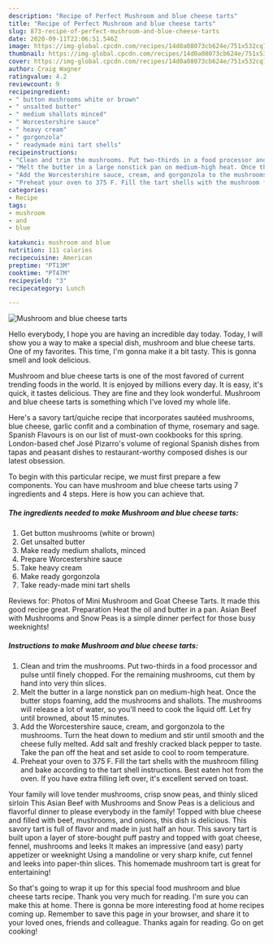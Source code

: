 ```yaml
---
description: "Recipe of Perfect Mushroom and blue cheese tarts"
title: "Recipe of Perfect Mushroom and blue cheese tarts"
slug: 873-recipe-of-perfect-mushroom-and-blue-cheese-tarts
date: 2020-09-11T22:06:51.546Z
image: https://img-global.cpcdn.com/recipes/14d0a08073cb624e/751x532cq70/mushroom-and-blue-cheese-tarts-recipe-main-photo.jpg
thumbnail: https://img-global.cpcdn.com/recipes/14d0a08073cb624e/751x532cq70/mushroom-and-blue-cheese-tarts-recipe-main-photo.jpg
cover: https://img-global.cpcdn.com/recipes/14d0a08073cb624e/751x532cq70/mushroom-and-blue-cheese-tarts-recipe-main-photo.jpg
author: Craig Wagner
ratingvalue: 4.2
reviewcount: 9
recipeingredient:
- " button mushrooms white or brown"
- " unsalted butter"
- " medium shallots minced"
- " Worcestershire sauce"
- " heavy cream"
- " gorgonzola"
- " readymade mini tart shells"
recipeinstructions:
- "Clean and trim the mushrooms. Put two-thirds in a food processor and pulse until finely chopped. For the remaining mushrooms, cut them by hand into very thin slices."
- "Melt the butter in a large nonstick pan on medium-high heat. Once the butter stops foaming, add the mushrooms and shallots. The mushrooms will release a lot of water, so you&#39;ll need to cook the liquid off. Let fry until browned, about 15 minutes."
- "Add the Worcestershire sauce, cream, and gorgonzola to the mushrooms. Turn the heat down to medium and stir until smooth and the cheese fully melted. Add salt and freshly cracked black pepper to taste. Take the pan off the heat and set aside to cool to room temperature."
- "Preheat your oven to 375 F. Fill the tart shells with the mushroom filling and bake according to the tart shell instructions. Best eaten hot from the oven. If you have extra filling left over, it&#39;s excellent served on toast."
categories:
- Recipe
tags:
- mushroom
- and
- blue

katakunci: mushroom and blue 
nutrition: 111 calories
recipecuisine: American
preptime: "PT13M"
cooktime: "PT47M"
recipeyield: "3"
recipecategory: Lunch

---
```



![Mushroom and blue cheese tarts](https://img-global.cpcdn.com/recipes/14d0a08073cb624e/751x532cq70/mushroom-and-blue-cheese-tarts-recipe-main-photo.jpg)

Hello everybody, I hope you are having an incredible day today. Today, I will show you a way to make a special dish, mushroom and blue cheese tarts. One of my favorites. This time, I'm gonna make it a bit tasty. This is gonna smell and look delicious.

Mushroom and blue cheese tarts is one of the most favored of current trending foods in the world. It is enjoyed by millions every day. It is easy, it's quick, it tastes delicious. They are fine and they look wonderful. Mushroom and blue cheese tarts is something which I've loved my whole life.

Here&#39;s a savory tart/quiche recipe that incorporates sautéed mushrooms, blue cheese, garlic confit and a combination of thyme, rosemary and sage. Spanish Flavours is on our list of must-own cookbooks for this spring. London-based chef José Pizarro&#39;s volume of regional Spanish dishes from tapas and peasant dishes to restaurant-worthy composed dishes is our latest obsession.


To begin with this particular recipe, we must first prepare a few components. You can have mushroom and blue cheese tarts using 7 ingredients and 4 steps. Here is how you can achieve that.

<!--inarticleads1-->

##### The ingredients needed to make Mushroom and blue cheese tarts:

1. Get  button mushrooms (white or brown)
1. Get  unsalted butter
1. Make ready  medium shallots, minced
1. Prepare  Worcestershire sauce
1. Take  heavy cream
1. Make ready  gorgonzola
1. Take  ready-made mini tart shells


Reviews for: Photos of Mini Mushroom and Goat Cheese Tarts. It made this good recipe great. Preparation Heat the oil and butter in a pan. Asian Beef with Mushrooms and Snow Peas is a simple dinner perfect for those busy weeknights! 

<!--inarticleads2-->

##### Instructions to make Mushroom and blue cheese tarts:

1. Clean and trim the mushrooms. Put two-thirds in a food processor and pulse until finely chopped. For the remaining mushrooms, cut them by hand into very thin slices.
1. Melt the butter in a large nonstick pan on medium-high heat. Once the butter stops foaming, add the mushrooms and shallots. The mushrooms will release a lot of water, so you&#39;ll need to cook the liquid off. Let fry until browned, about 15 minutes.
1. Add the Worcestershire sauce, cream, and gorgonzola to the mushrooms. Turn the heat down to medium and stir until smooth and the cheese fully melted. Add salt and freshly cracked black pepper to taste. Take the pan off the heat and set aside to cool to room temperature.
1. Preheat your oven to 375 F. Fill the tart shells with the mushroom filling and bake according to the tart shell instructions. Best eaten hot from the oven. If you have extra filling left over, it&#39;s excellent served on toast.


Your family will love tender mushrooms, crisp snow peas, and thinly sliced sirloin This Asian Beef with Mushrooms and Snow Peas is a delicious and flavorful dinner to please everybody in the family! Topped with blue cheese and filled with beef, mushrooms, and onions, this dish is delicious. This savory tart is full of flavor and made in just half an hour. This savory tart is built upon a layer of store-bought puff pastry and topped with goat cheese, fennel, mushrooms and leeks It makes an impressive (and easy) party appetizer or weeknight Using a mandoline or very sharp knife, cut fennel and leeks into paper-thin slices. This homemade mushroom tart is great for entertaining! 

So that's going to wrap it up for this special food mushroom and blue cheese tarts recipe. Thank you very much for reading. I'm sure you can make this at home. There is gonna be more interesting food at home recipes coming up. Remember to save this page in your browser, and share it to your loved ones, friends and colleague. Thanks again for reading. Go on get cooking!
